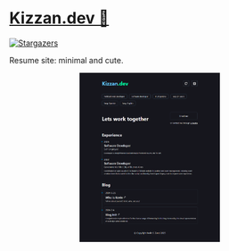 # <a href="https://cv.kizzan.dev">Kizzan.dev 🔗</a>

[![Stargazers][stars-shield]][stars-url]

Resume site: minimal and cute.

<div style="width: 50%; margin: auto">

![Screenshot of the Resume][product-screenshot]

</div>

<!-- MARKDOWN LINKS & IMAGES -->
<!-- https://www.markdownguide.org/basic-syntax/#reference-style-links -->

[stars-shield]: https://img.shields.io/github/stars/kizzandev/cv.svg?style=for-the-badge
[stars-url]: https://github.com/kizzandev/cv/stargazers
[product-screenshot]: ./public/resume.png
